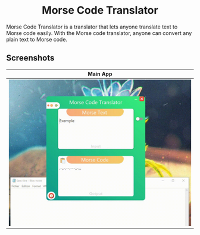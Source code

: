 <div id="top"></div>
<h1 align="center">Morse Code Translator</h1>

Morse Code Translator is a translator that lets anyone translate text to Morse code  easily. With the Morse code translator, anyone can convert any plain text  to Morse code.<br/>

## Screenshots
Main App           | 
:---------------------:|
![Main App - screenshot](screenshots/Morse.gif)  | 

